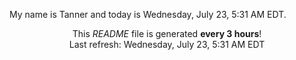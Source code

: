 My name is Tanner and today is Wednesday, July 23, 5:31 AM EDT.

<p align="center">This <i>README</i> file is generated <b>every 3 hours</b>!</br>Last refresh: Wednesday, July 23, 5:31 AM EDT<br /></p>
